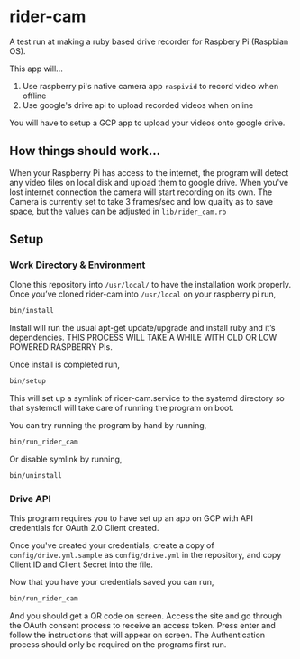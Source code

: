 # rider-cam

A test run at making a ruby based drive recorder for Raspbery Pi (Raspbian OS). 

This app will...
1) Use raspberry pi's native camera app `raspivid` to record video when offline
2) Use google's drive api to upload recorded videos when online

You will have to setup a GCP app to upload your videos onto google drive.

## How things should work...

When your Raspberry Pi has access to the internet, the program will detect any video files on local disk and upload them to google drive. When you've lost internet connection the camera will start recording on its own. The Camera is currently set to take 3 frames/sec and low quality as to save space, but the values can be adjusted in `lib/rider_cam.rb`

## Setup

### Work Directory & Environment

Clone this repository into `/usr/local/` to have the installation work properly.
Once you’ve cloned rider-cam into `/usr/local` on your raspberry pi run,

```bash
bin/install
```

Install will run the usual apt-get update/upgrade and install ruby and it’s dependencies.
THIS PROCESS WILL TAKE A WHILE WITH OLD OR LOW POWERED RASPBERRY PIs.

Once install is completed run,

```bash
bin/setup
```

This will set up a symlink of rider-cam.service to the systemd directory so that systemctl will take care of running the program on boot.

You can try running the program by hand by running,

```bash
bin/run_rider_cam
```

Or disable symlink by running,

```bash
bin/uninstall
``` 

### Drive API

This program requires you to have set up an app on GCP with API credentials for OAuth 2.0 Client created.

Once you've created your credentials, create a copy of `config/drive.yml.sample` as `config/drive.yml` in the repository, and copy Client ID and Client Secret into the file.

Now that you have your credentials saved you can run,

```bash
bin/run_rider_cam
```

And you should get a QR code on screen. Access the site and go through the OAuth consent process to receive an access token. Press enter and follow the instructions that will appear on screen. The Authentication process should only be required on the programs first run. 

